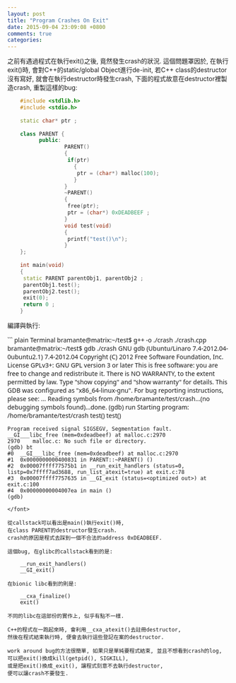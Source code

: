 ```yaml
---
layout: post
title: "Program Crashes On Exit"
date: 2015-09-04 23:09:08 +0800
comments: true
categories: 
---
```


之前有遇過程式在執行exit()之後, 竟然發生crash的狀況. 
這個問題罩因於, 在執行exit()時, 會對C++的static/global Object進行de-init, 
若C++ class的destructor沒有寫好, 就會在執行destructor時發生crash, 
下面的程式故意在destructor裡製造crash, 重製這樣的bug:

``` cpp crash.cpp
	#include <stdlib.h>
	#include <stdio.h>
	
	static char* ptr ;
	
	class PARENT {
	      public:
	              PARENT()
	              {
	               if(ptr)
	                 {
	                  ptr = (char*) malloc(100);
	                 }
	              }
	              ~PARENT()
	              {
	               free(ptr);
	               ptr = (char*) 0xDEADBEEF ;
	              }
	              void test(void)
	              {
	               printf("test()\n");
	              }
	};
	
	int main(void)
	{
	 static PARENT parentObj1, parentObj2 ;
	 parentObj1.test();
	 parentObj2.test();
	 exit(0);
	 return 0 ;
	}
```

編譯與執行:

<font face="sans">
``` plain Terminal
	bramante@matrix:~/test$ g++ -o ./crash ./crash.cpp
	bramante@matrix:~/test$ gdb ./crash
	GNU gdb (Ubuntu/Linaro 7.4-2012.04-0ubuntu2.1) 7.4-2012.04
	Copyright (C) 2012 Free Software Foundation, Inc.
	License GPLv3+: GNU GPL version 3 or later <http://gnu.org/licenses/gpl.html>
	This is free software: you are free to change and redistribute it.
	There is NO WARRANTY, to the extent permitted by law.  Type "show copying"
	and "show warranty" for details.
	This GDB was configured as "x86_64-linux-gnu".
	For bug reporting instructions, please see:
	<http://bugs.launchpad.net/gdb-linaro/>...
	Reading symbols from /home/bramante/test/crash...(no debugging symbols found)...done.
	(gdb) run
	Starting program: /home/bramante/test/crash
	test()
	test()
	
	Program received signal SIGSEGV, Segmentation fault.
	__GI___libc_free (mem=0xdeadbeef) at malloc.c:2970
	2970    malloc.c: No such file or directory.
	(gdb) bt
	#0  __GI___libc_free (mem=0xdeadbeef) at malloc.c:2970
	#1  0x0000000000400831 in PARENT::~PARENT() ()
	#2  0x00007ffff77575b1 in __run_exit_handlers (status=0, listp=0x7ffff7ad3688, run_list_atexit=true) at exit.c:78
	#3  0x00007ffff7757635 in __GI_exit (status=<optimized out>) at exit.c:100
	#4  0x00000000004007ea in main ()
	(gdb)
```
</font>

從callstack可以看出是main()執行exit()時,
在class PARENT的destructor發生crash.
crash的原因是程式去踩到一個不合法的address 0xDEADBEEF.

這個bug, 在glibc的callstack看到的是:

	__run_exit_handlers()
	__GI_exit()
	
在bionic libc看到的則是:

	__cxa_finalize()
	exit()

不同的libc在這部份的實作上, 似乎有點不一樣.

C++的程式在一跑起來時, 會利用__cxa_atexit()去註冊destructor, 
然後在程式結束執行時, 便會去執行這些登記在案的destructor.

work around bug的方法很簡單, 如果只是單純要程式結束, 並且不想看到crash的log,
可以把exit()換成kill(getpid(), SIGKILL),
或是把exit()換成_exit(), 讓程式刻意不去執行destructor, 
便可以讓crash不要發生.

